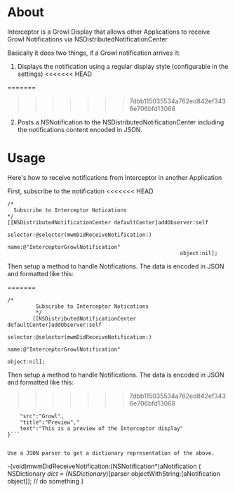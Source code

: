 # About
Interceptor is a Growl Display that allows other Applications to receive Growl Notifications via NSDistributedNotificationCenter  
 
Basically it does two things, if a Growl notification arrives it:

1. Displays the notification using a regular display style (configurable in the settings)
<<<<<<< HEAD

=======
>>>>>>> 7dbb115035534a762ed842ef3436e706bfd13068
2. Posts a NSNotification to the NSDistributedNotificationCenter including the notifications content encoded in JSON.  

# Usage
Here's how to receive notifications from Interceptor in another Application 
  
First, subscribe to the notification
<<<<<<< HEAD

```
/*
  Subscribe to Interceptor Notications
*/
[[NSDistributedNotificationCenter defaultCenter]addObserver:self 
                                                   selector:@selector(mwmDidReceiveNotification:) 
                                                       name:@"InterceptorGrowlNotification" 
                                                       object:nil];
```
  
Then setup a method to handle Notifications. The data is encoded in JSON and formatted like this:

=======
```
/*
         Subscribe to Interceptor Notications
         */
        [[NSDistributedNotificationCenter defaultCenter]addObserver:self 
                                                           selector:@selector(mwmDidReceiveNotification:) 
                                                               name:@"InterceptorGrowlNotification" 
                                                             object:nil];
 ```
  
Then setup a method to handle Notifications. The data is encoded in JSON and formatted like this:
>>>>>>> 7dbb115035534a762ed842ef3436e706bfd13068
```{
	"src":"Growl",
	"title":"Preview","
	text":"This is a preview of the Interceptor display"
}```


Use a JSON parser to get a dictionary representation of the above.

```
-(void)mwmDidReceiveNotification:(NSNotification*)aNotification {
    NSDictionary *dict = (NSDictionary*)[parser objectWithString:[aNotification object]];
   // do something 
}
```